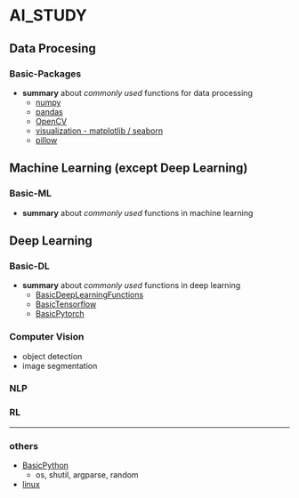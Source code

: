 # AI_STUDY

## Data Procesing
### Basic-Packages
- **summary** about _commonly used_ functions for data processing
  - [numpy](https://github.com/JungminKo/AI_STUDY/blob/main/DataProcessing_notes/Basic/numpy.md)
  - [pandas](https://github.com/JungminKo/AI_STUDY/blob/main/DataProcessing_notes/Basic/pandas.md)
  - [OpenCV](https://github.com/JungminKo/AI_STUDY/blob/main/DataProcessing_notes/Basic/OpenCV.md)
  - [visualization - matplotlib / seaborn](https://github.com/JungminKo/AI_STUDY/blob/main/DataProcessing_notes/Basic/visualization-matplotlib%2Cseaborn.md)
  - [pillow](https://github.com/JungminKo/AI_STUDY/blob/main/DataProcessing_notes/Basic/PIL.md)


## Machine Learning (except Deep Learning)
### Basic-ML
- **summary** about _commonly used_ functions in machine learning


## Deep Learning
### Basic-DL
- **summary** about _commonly used_ functions in deep learning
  - [BasicDeepLearningFunctions](https://github.com/JungminKo/AI_STUDY/blob/main/DeepLearning_notes/Basic/BasicDeepLearning.md)
  - [BasicTensorflow](https://github.com/JungminKo/AI_STUDY/blob/main/DeepLearning_notes/Basic/BasicTensorflow.md)
  - [BasicPytorch](https://github.com/JungminKo/AI_STUDY/blob/main/DeepLearning_notes/Basic/BasicPytorch.md)

### Computer Vision
- object detection
- image segmentation

### NLP

### RL


----
### others
- [BasicPython](https://github.com/JungminKo/AI_STUDY/edit/main/Others_notes/BasicPythonLibrary.md)
  - os, shutil, argparse, random 
- [linux](https://github.com/JungminKo/AI_STUDY/blob/main/Others_notes/linux_command.md)
